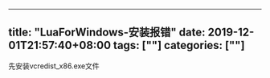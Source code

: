 ﻿
---
title: "LuaForWindows-安装报错"
date: 2019-12-01T21:57:40+08:00
tags: [""]
categories: [""]
---

<!--more-->


先安装vcredist_x86.exe文件
